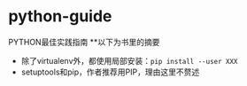 # python-guide
PYTHON最佳实践指南
**以下为书里的摘要
 * 除了virtualenv外，都使用局部安装：`pip install --user XXX`
 * setuptools和pip，作者推荐用PIP，理由这里不赘述
 

